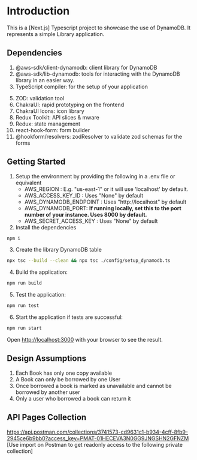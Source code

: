 # Introduction
This is a [Next.js] Typescript project to showcase the use of DynamoDB. It represents a simple Library application.

## Dependencies
1. @aws-sdk/client-dynamodb: client library for DynamoDB
2. @aws-sdk/lib-dynamodb: tools for interacting with the DynamoDB library in an easier way.
3. TypeScript compiler: for the setup of your application
<!-- 4. UUID: unique identifier generator -->
5. ZOD: validation tool
6. ChakraUI: rapid prototyping on the frontend
7. ChakraUI Icons: icon library
8. Redux Toolkit: API slices & mware
9. Redux: state management
10. react-hook-form: form builder
11. @hookform/resolvers: zodResolver to validate zod schemas for the forms

## Getting Started

1. Setup the environment by providing the following in a .env file or equivalent
    - AWS_REGION : E.g. "us-east-1" or it will use 'localhost' by default.
    - AWS_ACCESS_KEY_ID : Uses "None" by default
    - AWS_DYNAMODB_ENDPOINT : Uses "http://localhost" by default
    - AWS_DYNAMODB_PORT: **If running locally, set this to the port number of your instance. Uses 8000 by default.**
    - AWS_SECRET_ACCESS_KEY : Uses "None" by default
2. Install the dependencies
```bash
npm i
```
3. Create the library DynamoDB table
```bash
npx tsc --build --clean && npx tsc ./config/setup_dynamodb.ts
```
4. Build the application:
```bash
npm run build
```
5. Test the application:
```bash
npm run test
```
6. Start the application if tests are successful:
```bash
npm run start
```

Open [http://localhost:3000](http://localhost:3000) with your browser to see the result.


## Design Assumptions
1. Each Book has only one copy available
2. A Book can only be borrowed by one User
3. Once borrowed a book is marked as unavailable and cannot be borrowed by another user
4. Only a user who borrowed a book can return it

## API Pages Collection
https://api.postman.com/collections/3741573-cd9631c1-b934-4cff-8fb9-2945ce6b9bb0?access_key=PMAT-01HECEVA3N0GG9JNGSHN2GFNZM
[Use import on Postman to get readonly access to the following private collection]